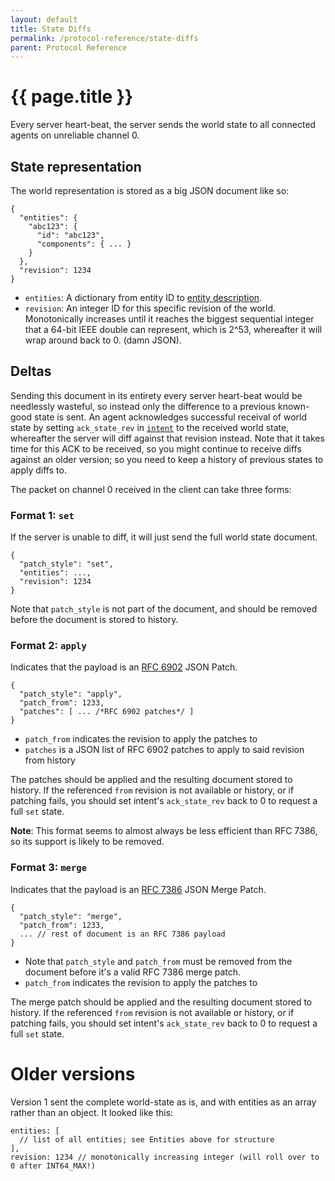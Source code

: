 ```yaml
---
layout: default
title: State Diffs
permalink: /protocol-reference/state-diffs
parent: Protocol Reference
---
```


# {{ page.title }}

Every server heart-beat, the server sends the world state to all connected agents
on unreliable channel 0.

## State representation

The world representation is stored as a big JSON document like so:

```
{
  "entities": {
    "abc123": {
      "id": "abc123",
      "components": { ... }
    }
  },
  "revision": 1234
}
```

- `entities`: A dictionary from entity ID to [entity description](https://github.com/alloverse/docs/tree/master/specifications#entity).
- `revision`: An integer ID for this specific revision of the world. Monotonically
  increases until it reaches the biggest sequential integer that a 64-bit IEEE
  double can represent, which is 2^53, whereafter it will wrap around back to 0.
  (damn JSON).

## Deltas

Sending this document in its entirety every server heart-beat would be needlessly wasteful,
so instead only the difference to a previous known-good state is sent. An agent acknowledges
successful receival of world state by setting `ack_state_rev` in [`intent`](intent.md) to
the received world state, whereafter the server will diff against that revision instead.
Note that it takes time for this ACK to be received, so you might continue to receive
diffs against an older version; so you need to keep a history of previous states to apply
diffs to.

The packet on channel 0 received in the client can take three forms:

### Format 1: `set`

If the server is unable to diff, it will just send the full world state document.

```
{
  "patch_style": "set",
  "entities": ...,
  "revision": 1234
}
```

Note that `patch_style` is not part of the document, and should be removed before
the document is stored to history.

### Format 2: `apply`

Indicates that the payload is an [RFC 6902](https://tools.ietf.org/html/rfc6902)
JSON Patch.

```
{
  "patch_style": "apply",
  "patch_from": 1233,
  "patches": [ ... /*RFC 6902 patches*/ ]
}
```

- `patch_from` indicates the revision to apply the patches to
- `patches` is a JSON list of RFC 6902 patches to apply to said revision
  from history

The patches should be applied and the resulting document stored to history. If
the referenced `from` revision is not available or history, or if patching fails,
you should set intent's `ack_state_rev` back to 0 to request a full `set` state.

**Note**: This format seems to almost always be less efficient than RFC 7386,
so its support is likely to be removed.

### Format 3: `merge`

Indicates that the payload is an [RFC 7386](https://tools.ietf.org/html/rfc7396)
JSON Merge Patch.

```
{
  "patch_style": "merge",
  "patch_from": 1233,
  ... // rest of document is an RFC 7386 payload
}
```

- Note that `patch_style` and `patch_from` must be removed from the document before
  it's a valid RFC 7386 merge patch.
- `patch_from` indicates the revision to apply the patches to

The merge patch should be applied and the resulting document stored to history. If
the referenced `from` revision is not available or history, or if patching fails,
you should set intent's `ack_state_rev` back to 0 to request a full `set` state.

# Older versions

Version 1 sent the complete world-state as is, and with entities as an array rather
than an object. It looked like this:

```
entities: [
  // list of all entities; see Entities above for structure
],
revision: 1234 // monotonically increasing integer (will roll over to 0 after INT64_MAX!)
```
